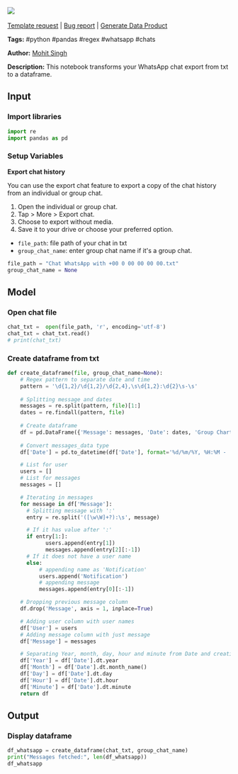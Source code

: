 <a href="https://app.naas.ai/user-redirect/naas/downloader?url=https://raw.githubusercontent.com/jupyter-naas/awesome-notebooks/master/WhatsApp/WhatsApp_Transform_chat_txt_to_dataframe.ipynb" target="_parent"><img src="https://naasai-public.s3.eu-west-3.amazonaws.com/Open_in_Naas_Lab.svg"/></a><br><br><a href="https://github.com/jupyter-naas/awesome-notebooks/issues/new?assignees=&labels=&template=template-request.md&title=Tool+-+Action+of+the+notebook+">Template request</a> | <a href="https://github.com/jupyter-naas/awesome-notebooks/issues/new?assignees=&labels=bug&template=bug_report.md&title=WhatsApp+-+Transform+chat+txt+to+dataframe:+Error+short+description">Bug report</a> | <a href="https://app.naas.ai/user-redirect/naas/downloader?url=https://raw.githubusercontent.com/jupyter-naas/awesome-notebooks/master/Naas/Naas_Start_data_product.ipynb" target="_parent">Generate Data Product</a>

**Tags:** #python #pandas #regex #whatsapp #chats


**Author:** [Mohit Singh](https://www.linkedin.com/in/mohwits/)

**Description:** This notebook transforms your WhatsApp chat export from txt to a dataframe.

## Input

### Import libraries


```python
import re
import pandas as pd
```

### Setup Variables

**Export chat history**

You can use the export chat feature to export a copy of the chat history from an individual or group chat.
1. Open the individual or group chat.
2. Tap > More > Export chat.
3. Choose to export without media.
4. Save it to your drive or choose your preferred option.

- `file_path`: file path of your chat in txt
- `group_chat_name`: enter group chat name if it's a group chat.


```python
file_path = "Chat WhatsApp with +00 0 00 00 00 00.txt"
group_chat_name = None
```

## Model

### Open chat file


```python
chat_txt =  open(file_path, 'r', encoding='utf-8')
chat_txt = chat_txt.read()
# print(chat_txt)
```

### Create dataframe from txt


```python
def create_dataframe(file, group_chat_name=None):
    # Regex pattern to separate date and time
    pattern = '\d{1,2}/\d{1,2}/\d{2,4},\s\d{1,2}:\d{2}\s-\s'
    
    # Splitting message and dates
    messages = re.split(pattern, file)[1:]
    dates = re.findall(pattern, file)
    
    # Create dataframe
    df = pd.DataFrame({'Message': messages, 'Date': dates, 'Group Chart': group_chat_name})
    
    # Convert messages_data type
    df['Date'] = pd.to_datetime(df['Date'], format='%d/%m/%Y, %H:%M - ')

    # List for user
    users = []
    # List for messages
    messages = []

    # Iterating in messages
    for message in df['Message']:
      # Splitting message with ':'
      entry = re.split('([\w\W]+?):\s', message)

      # If it has value after ':'
      if entry[1:]:
            users.append(entry[1])
            messages.append(entry[2][:-1])
      # If it does not have a user name
      else:
          # appending name as 'Notification'
          users.append('Notification')
          # appending message
          messages.append(entry[0][:-1])

    # Dropping previous message column
    df.drop('Message', axis = 1, inplace=True)

    # Adding user column with user names
    df['User'] = users
    # Adding message column with just message
    df['Message'] = messages

    # Separating Year, month, day, hour and minute from Date and creating specific column
    df['Year'] = df['Date'].dt.year
    df['Month'] = df['Date'].dt.month_name()
    df['Day'] = df['Date'].dt.day
    df['Hour'] = df['Date'].dt.hour
    df['Minute'] = df['Date'].dt.minute
    return df
```

## Output

### Display dataframe


```python
df_whatsapp = create_dataframe(chat_txt, group_chat_name)
print("Messages fetched:", len(df_whatsapp))
df_whatsapp
```
